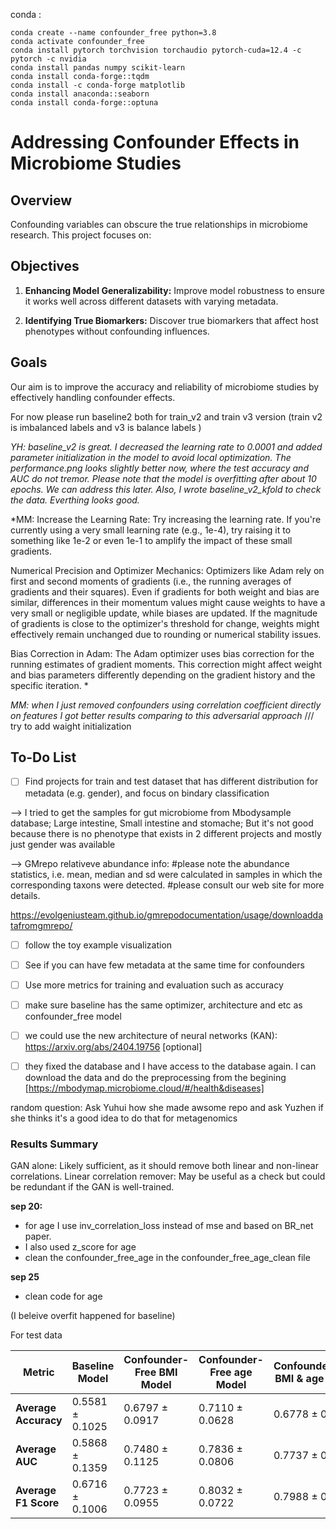conda :

```
conda create --name confounder_free python=3.8
conda activate confounder_free
conda install pytorch torchvision torchaudio pytorch-cuda=12.4 -c pytorch -c nvidia
conda install pandas numpy scikit-learn
conda install conda-forge::tqdm
conda install -c conda-forge matplotlib
conda install anaconda::seaborn
conda install conda-forge::optuna
```

# Addressing Confounder Effects in Microbiome Studies

## Overview

Confounding variables can obscure the true relationships in microbiome research. This project focuses on:

## Objectives

1. **Enhancing Model Generalizability:** Improve model robustness to ensure it works well across different datasets with varying metadata.
   
2. **Identifying True Biomarkers:** Discover true biomarkers that affect host phenotypes without confounding influences.

## Goals

Our aim is to improve the accuracy and reliability of microbiome studies by effectively handling confounder effects.



For now please run baseline2 both for train_v2 and train v3 version (train v2 is imbalanced labels and v3 is balance labels )

*YH: baseline_v2 is great. I decreased the learning rate to 0.0001 and added parameter initialization in the model to avoid local optimization. The performance.png looks slightly better now, where the test accuracy and AUC do not tremor. Please note that the model is overfitting after about 10 epochs. We can address this later. Also, I wrote baseline_v2_kfold to check the data. Everthing looks good.* 

*MM: Increase the Learning Rate:
Try increasing the learning rate. If you're currently using a very small learning rate (e.g., 1e-4), try raising it to something like 1e-2 or even 1e-1 to amplify the impact of these small gradients.

Numerical Precision and Optimizer Mechanics:
Optimizers like Adam rely on first and second moments of gradients (i.e., the running averages of gradients and their squares). Even if gradients for both weight and bias are similar, differences in their momentum values might cause weights to have a very small or negligible update, while biases are updated.
If the magnitude of gradients is close to the optimizer's threshold for change, weights might effectively remain unchanged due to rounding or numerical stability issues.

Bias Correction in Adam:
The Adam optimizer uses bias correction for the running estimates of gradient moments. This correction might affect weight and bias parameters differently depending on the gradient history and the specific iteration.
*

*MM: when I just removed confounders using correlation coefficient directly on features I got better results comparing to this adversarial approach*
/// try to add waight initialization
## To-Do List

- [ ] Find projects for train and test dataset that has different distribution for metadata (e.g. gender), and focus on bindary classification

--> I tried to get the samples for gut microbiome from Mbodysample database; Large intestine, Small intestine and stomache; But it's not good because there is no phenotype that exists in 2 different projects and mostly just gender was available

--> GMrepo relativeve abundance info: #please note the abundance statistics, i.e. mean, median and sd were calculated in samples in which the corresponding taxons were detected.
#please consult our web site for more details.

https://evolgeniusteam.github.io/gmrepodocumentation/usage/downloaddatafromgmrepo/

- [ ] follow the toy example visualization

- [ ] See if you can have few metadata at the same time for confounders

- [ ] Use more metrics for training and evaluation such as accuracy

- [ ] make sure baseline has the same optimizer, architecture and etc as confounder_free model

- [ ] we could use the new architecture of neural networks (KAN): https://arxiv.org/abs/2404.19756 [optional]

- [ ] they fixed the database and I have access to the database again. I can download the data and do the preprocessing from the begining [https://mbodymap.microbiome.cloud/#/health&diseases]

random question: Ask Yuhui how she made awsome repo and ask Yuzhen if she thinks it's a good idea to do that for metagenomics



### Results Summary            


GAN alone: Likely sufficient, as it should remove both linear and non-linear correlations.
Linear correlation remover: May be useful as a check but could be redundant if the GAN is well-trained.

**sep 20:**

- for age I use inv_correlation_loss instead of mse and based on BR_net paper.
- I also used z_score for age 
- clean the confounder_free_age in the confounder_free_age_clean file

**sep 25**

- clean code for age 

(I beleive overfit happened for baseline)

For test data

| Metric                            | Baseline Model           | Confounder-Free BMI Model    | Confounder-Free age Model | Confounder_Free BMI & age Model|
|-----------------------------------|---------------------------------------|--------------------------------------| --------------------------------------| --------------------------------------|
| **Average Accuracy** |     0.5581 ± 0.1025         | 0.6797 ± 0.0917 |         0.7110 ± 0.0628     | 0.6778 ± 0.0383 |
| **Average AUC**           |       0.5868 ± 0.1359          | 0.7480 ± 0.1125              |       0.7836 ± 0.0806    | 0.7737 ± 0.0729 |
| **Average F1 Score**                      |   0.6716 ± 0.1006             | 0.7723 ± 0.0955               |      0.8032 ± 0.0722        | 0.7988 ± 0.0796 |

